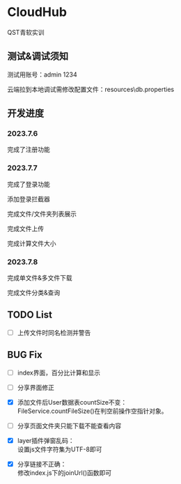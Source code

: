 # CloudHub

QST青软实训

## 测试&调试须知

测试用账号：admin 1234

云端拉到本地调试需修改配置文件：resources\db.properties

## 开发进度

### 2023.7.6

完成了注册功能

### 2023.7.7

完成了登录功能

添加登录拦截器

完成文件/文件夹列表展示

完成文件上传

完成计算文件大小

### 2023.7.8

完成单文件&多文件下载

完成文件分类&查询

## TODO List

- [ ] 上传文件时同名检测并警告

## BUG Fix

- [ ] index界面，百分比计算和显示

- [ ] 分享界面修正

- [X] 添加文件后User数据表countSize不变： <br>
  FileService.countFileSize()在判空前操作空指针对象。

- [ ] 分享页面文件夹只能下载不能查看内容

- [X] layer插件弹窗乱码： <br>
  设置js文件字符集为UTF-8即可

- [X] 分享链接不正确：<br>
  修改index.js下的joinUrl()函数即可